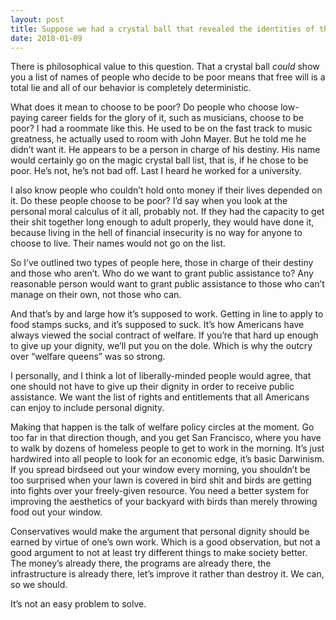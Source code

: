 ```yaml
---
layout: post
title: Suppose we had a crystal ball that revealed the identities of those who deliberately chose to be poor. Would progressives morally support forced wealth redistribution to help these individuals?
date: 2018-01-09
---
```


<p>There is philosophical value to this question. That a crystal ball <i>could</i> show you a list of names of people who decide to be poor means that free will is a total lie and all of our behavior is completely deterministic.</p><p>What does it mean to choose to be poor? Do people who choose low-paying career fields for the glory of it, such as musicians, choose to be poor? I had a roommate like this. He used to be on the fast track to music greatness, he actually used to room with John Mayer. But he told me he didn’t want it. He appears to be a person in charge of his destiny. His name would certainly go on the magic crystal ball list, that is, if he chose to be poor. He’s not, he’s not bad off. Last I heard he worked for a university.</p><p>I also know people who couldn’t hold onto money if their lives depended on it. Do these people choose to be poor? I’d say when you look at the personal moral calculus of it all, probably not. If they had the capacity to get their shit together long enough to adult properly, they would have done it, because living in the hell of financial insecurity is no way for anyone to choose to live. Their names would not go on the list.</p><p>So I’ve outlined two types of people here, those in charge of their destiny and those who aren’t. Who do we want to grant public assistance to? Any reasonable person would want to grant public assistance to those who can’t manage on their own, not those who can.</p><p>And that’s by and large how it’s supposed to work. Getting in line to apply to food stamps sucks, and it’s supposed to suck. It’s how Americans have always viewed the social contract of welfare. If you’re that hard up enough to give up your dignity, we’ll put you on the dole. Which is why the outcry over “welfare queens” was so strong.</p><p>I personally, and I think a lot of liberally-minded people would agree, that one should not have to give up their dignity in order to receive public assistance. We want the list of rights and entitlements that all Americans can enjoy to include personal dignity.</p><p>Making that happen is the talk of welfare policy circles at the moment. Go too far in that direction though, and you get San Francisco, where you have to walk by dozens of homeless people to get to work in the morning. It’s just hardwired into all people to look for an economic edge, it’s basic Darwinism. If you spread birdseed out your window every morning, you shouldn’t be too surprised when your lawn is covered in bird shit and birds are getting into fights over your freely-given resource. You need a better system for improving the aesthetics of your backyard with birds than merely throwing food out your window.</p><p>Conservatives would make the argument that personal dignity should be earned by virtue of one’s own work. Which is a good observation, but not a good argument to not at least try different things to make society better. The money’s already there, the programs are already there, the infrastructure is already there, let’s improve it rather than destroy it. We can, so we should.</p><p>It’s not an easy problem to solve.</p>
